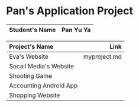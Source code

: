 # Pan's Application Project

| Student's Name | Pan Yu Ya |
|:-----|-----:|

| Project's Name |   Link    |
|:-----|-----:|
| Eva's Website  |myproject.md|
| Socail Media's Website  |  | 
| Shooting Game |            |
| Accounting Android App |   |
| Shopping Website|          |
